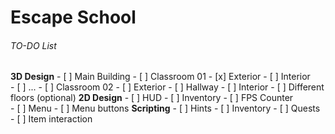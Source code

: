 # Escape School

###### TO-DO List
**3D Design**
	- [ ] Main Building
		- [ ] Classroom 01
			- [x] Exterior
			- [ ] Interior			
				- [ ] ...
		- [ ] Classroom 02
			- [ ] Exterior
		- [ ] Hallway
			- [ ] Interior
		- [ ] Different floors (optional)
**2D Design**
	- [ ] HUD
		- [ ] Inventory
		- [ ] FPS Counter		
		- [ ] Menu
			- [ ] Menu buttons
**Scripting**
	- [ ] Hints
	- [ ] Inventory
	- [ ] Quests
	- [ ] Item interaction
		